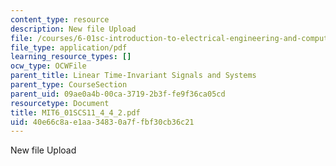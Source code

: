 ```yaml
---
content_type: resource
description: New file Upload
file: /courses/6-01sc-introduction-to-electrical-engineering-and-computer-science-i-spring-2011/40e66c8ae1aa34830a7ffbf30cb36c21_MIT6_01SCS11_4_4_2.pdf
file_type: application/pdf
learning_resource_types: []
ocw_type: OCWFile
parent_title: Linear Time-Invariant Signals and Systems
parent_type: CourseSection
parent_uid: 09ae0a4b-00ca-3719-2b3f-fe9f36ca05cd
resourcetype: Document
title: MIT6_01SCS11_4_4_2.pdf
uid: 40e66c8a-e1aa-3483-0a7f-fbf30cb36c21
---
```

New file Upload